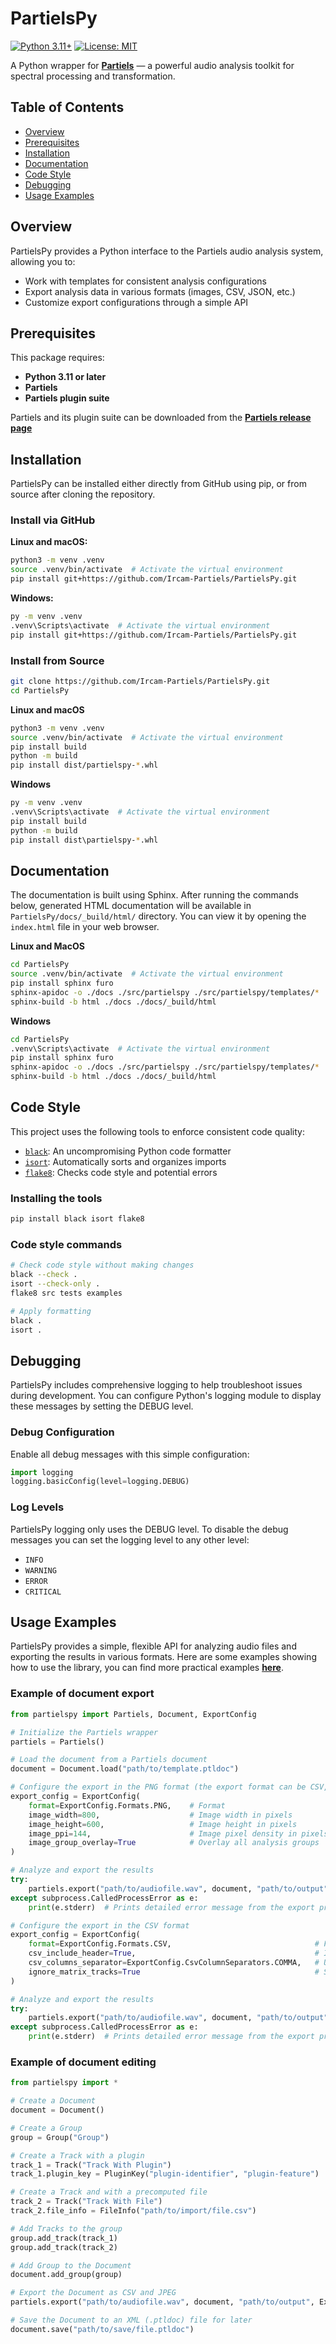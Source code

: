 # PartielsPy

[![Python 3.11+](https://img.shields.io/badge/Python-3.11+-blue.svg)](https://www.python.org/downloads/)
[![License: MIT](https://img.shields.io/badge/License-MIT-yellow.svg)](LICENSE)

A Python wrapper for **[Partiels](https://github.com/Ircam-Partiels/Partiels)** — a powerful audio analysis toolkit for spectral processing and transformation.

## Table of Contents

- [Overview](#overview)
- [Prerequisites](#prerequisites)
- [Installation](#installation)
- [Documentation](#documentation)
- [Code Style](#code-style)
- [Debugging](#debugging)
- [Usage Examples](#usage-examples)

## Overview

PartielsPy provides a Python interface to the Partiels audio analysis system, allowing you to:
- Work with templates for consistent analysis configurations
- Export analysis data in various formats (images, CSV, JSON, etc.)
- Customize export configurations through a simple API

## Prerequisites

This package requires:
- **Python 3.11 or later**
- **Partiels**
- **Partiels plugin suite** 

Partiels and its plugin suite can be downloaded from the **[Partiels release page](https://github.com/Ircam-Partiels/Partiels/releases)**
## Installation

PartielsPy can be installed either directly from GitHub using pip, or from source after cloning the repository.

### Install via GitHub

**Linux and macOS:**
```sh
python3 -m venv .venv
source .venv/bin/activate  # Activate the virtual environment
pip install git+https://github.com/Ircam-Partiels/PartielsPy.git
```

**Windows:**
```sh
py -m venv .venv
.venv\Scripts\activate  # Activate the virtual environment
pip install git+https://github.com/Ircam-Partiels/PartielsPy.git
```

### Install from Source
```sh
git clone https://github.com/Ircam-Partiels/PartielsPy.git
cd PartielsPy
```

**Linux and macOS**
```sh
python3 -m venv .venv
source .venv/bin/activate  # Activate the virtual environment
pip install build
python -m build
pip install dist/partielspy-*.whl
```

**Windows**
```sh
py -m venv .venv
.venv\Scripts\activate  # Activate the virtual environment
pip install build
python -m build
pip install dist\partielspy-*.whl
```

## Documentation

The documentation is built using Sphinx. After running the commands below, generated HTML documentation will be available in `PartielsPy/docs/_build/html/` directory. You can view it by opening the `index.html` file in your web browser.

**Linux and MacOS**
```sh
cd PartielsPy
source .venv/bin/activate  # Activate the virtual environment
pip install sphinx furo
sphinx-apidoc -o ./docs ./src/partielspy ./src/partielspy/templates/*
sphinx-build -b html ./docs ./docs/_build/html
```

**Windows**
```sh
cd PartielsPy
.venv\Scripts\activate  # Activate the virtual environment
pip install sphinx furo
sphinx-apidoc -o ./docs ./src/partielspy ./src/partielspy/templates/*
sphinx-build -b html ./docs ./docs/_build/html
```

## Code Style

This project uses the following tools to enforce consistent code quality:

- [`black`](https://black.readthedocs.io/en/stable/): An uncompromising Python code formatter
- [`isort`](https://pycqa.github.io/isort/): Automatically sorts and organizes imports
- [`flake8`](https://flake8.pycqa.org/): Checks code style and potential errors

### Installing the tools

```sh
pip install black isort flake8
```

### Code style commands

```sh
# Check code style without making changes
black --check .
isort --check-only .
flake8 src tests examples

# Apply formatting
black .
isort .
```
## Debugging

PartielsPy includes comprehensive logging to help troubleshoot issues during development. You can configure Python's logging module to display these messages by setting the DEBUG level.

### Debug Configuration

Enable all debug messages with this simple configuration:

```python
import logging
logging.basicConfig(level=logging.DEBUG)
```

### Log Levels

PartielsPy logging only uses the DEBUG level. To disable the debug messages you can set the logging level to any other level:
- `INFO`
- `WARNING`
- `ERROR`
- `CRITICAL`

## Usage Examples

PartielsPy provides a simple, flexible API for analyzing audio files and exporting the results in various formats. Here are some examples showing how to use the library, you can find more practical examples **[here](examples)**.

### Example of document export

```python
from partielspy import Partiels, Document, ExportConfig

# Initialize the Partiels wrapper
partiels = Partiels()

# Load the document from a Partiels document
document = Document.load("path/to/template.ptldoc")

# Configure the export in the PNG format (the export format can be CSV, LAB, CUE, REAPER, JSON, PNG or JPG)
export_config = ExportConfig(
    format=ExportConfig.Formats.PNG,    # Format
    image_width=800,                    # Image width in pixels
    image_height=600,                   # Image height in pixels
    image_ppi=144,                      # Image pixel density in pixels per inch
    image_group_overlay=True            # Overlay all analysis groups
)

# Analyze and export the results
try:
    partiels.export("path/to/audiofile.wav", document, "path/to/output", export_config)
except subprocess.CalledProcessError as e:
    print(e.stderr)  # Prints detailed error message from the export process

# Configure the export in the CSV format
export_config = ExportConfig(
    format=ExportConfig.Formats.CSV,                                # Format
    csv_include_header=True,                                        # Include CSV column headers
    csv_columns_separator=ExportConfig.CsvColumnSeparators.COMMA,   # Use comma as CSV column separators
    ignore_matrix_tracks=True                                       # Skip matrix tracks
)

# Analyze and export the results
try:
    partiels.export("path/to/audiofile.wav", document, "path/to/output", export_config)
except subprocess.CalledProcessError as e:
    print(e.stderr)  # Prints detailed error message from the export process  
```

### Example of document editing
```python
from partielspy import *

# Create a Document
document = Document()

# Create a Group
group = Group("Group")

# Create a Track with a plugin
track_1 = Track("Track With Plugin")
track_1.plugin_key = PluginKey("plugin-identifier", "plugin-feature")

# Create a Track and with a precomputed file
track_2 = Track("Track With File")
track_2.file_info = FileInfo("path/to/import/file.csv")

# Add Tracks to the group
group.add_track(track_1)
group.add_track(track_2)

# Add Group to the Document
document.add_group(group)

# Export the Document as CSV and JPEG
partiels.export("path/to/audiofile.wav", document, "path/to/output", ExportConfig(format=ExportConfig.Formats.JSON))

# Save the Document to an XML (.ptldoc) file for later
document.save("path/to/save/file.ptldoc")
```
